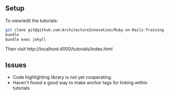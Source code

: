 ## Setup

To view/edit the tutorials:

```bash
git clone git@github.com:ArchitectureInnovation/Ruby-on-Rails-Training.git
bundle
bundle exec jekyll
```

Then visit http://localhost:4000/tutorials/index.html

## Issues

* Code highlighting library is not yet cooperating.
* Haven't found a good way to make anchor tags for linking within tutorials